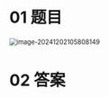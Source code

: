 # 01 题目

<img src="C:\Users\Administrator\AppData\Roaming\Typora\typora-user-images\image-20241202105808149.png" alt="image-20241202105808149" style="zoom:80%;" />



# 02 答案